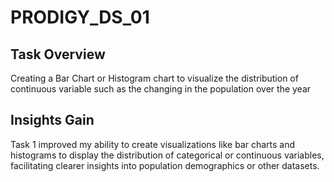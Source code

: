 # PRODIGY_DS_01
## Task Overview 
Creating a Bar Chart or Histogram chart to visualize the distribution of continuous variable such as the changing in the  population over the year 
## Insights Gain ##
Task 1 improved my ability to create visualizations like bar charts and histograms to display the distribution of categorical or continuous variables, facilitating clearer insights into population demographics or other datasets.
